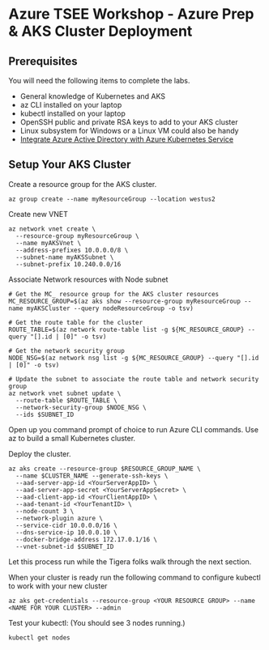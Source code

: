 # Azure TSEE Workshop - Azure Prep & AKS Cluster Deployment

## Prerequisites

You will need the following items to complete the labs.

  * General knowledge of Kubernetes and AKS
  * az CLI installed on your laptop
  * kubectl installed on your laptop
  * OpenSSH public and private RSA keys to add to your AKS cluster
  * Linux subsystem for Windows or a Linux VM could also be handy
  * [Integrate Azure Active Directory with Azure Kubernetes Service](IntegrateAzureActiveDirectory.md)

## Setup Your AKS Cluster

Create a resource group for the AKS cluster.

```
az group create --name myResourceGroup --location westus2
```

Create new VNET
```
az network vnet create \
  --resource-group myResourceGroup \
  --name myAKSVnet \
  --address-prefixes 10.0.0.0/8 \
  --subnet-name myAKSSubnet \
  --subnet-prefix 10.240.0.0/16
```

Associate Network resources with Node subnet

```
# Get the MC_ resource group for the AKS cluster resources
MC_RESOURCE_GROUP=$(az aks show --resource-group myResourceGroup --name myAKSCluster --query nodeResourceGroup -o tsv)

# Get the route table for the cluster
ROUTE_TABLE=$(az network route-table list -g ${MC_RESOURCE_GROUP} --query "[].id | [0]" -o tsv)

# Get the network security group
NODE_NSG=$(az network nsg list -g ${MC_RESOURCE_GROUP} --query "[].id | [0]" -o tsv)

# Update the subnet to associate the route table and network security group
az network vnet subnet update \
  --route-table $ROUTE_TABLE \
  --network-security-group $NODE_NSG \
  --ids $SUBNET_ID
```

Open up you command prompt of choice to run Azure CLI commands. Use az to build a small Kubernetes cluster.


Deploy the cluster.

```
az aks create --resource-group $RESOURCE_GROUP_NAME \
  --name $CLUSTER_NAME --generate-ssh-keys \
  --aad-server-app-id <YourServerAppID> \
  --aad-server-app-secret <YourServerAppSecret> \
  --aad-client-app-id <YourClientAppID> \
  --aad-tenant-id <YourTenantID> \
  --node-count 3 \
  --network-plugin azure \
  --service-cidr 10.0.0.0/16 \
  --dns-service-ip 10.0.0.10 \
  --docker-bridge-address 172.17.0.1/16 \
  --vnet-subnet-id $SUBNET_ID
```

Let this process run while the Tigera folks walk through the next section.

When your cluster is ready run the following command to configure kubectl to work with your new cluster

```
az aks get-credentials --resource-group <YOUR RESOURCE GROUP> --name <NAME FOR YOUR CLUSTER> --admin
```

Test your kubectl: (You should see 3 nodes running.)

```
kubectl get nodes
```
